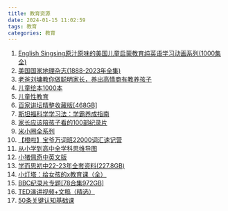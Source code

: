 ```yaml
---
title: 教育资源
date: 2024-01-15 11:02:59
tags: 教育
categories: 教育
---
```





1. [English Singsing原汁原味的美国儿童启蒙教育纯英语学习动画系列(1000集全)](https://pan.quark.cn/s/ecf638f4b702#/list/share)
2. [美国国家地理杂志(1888-2023年全集)](https://pan.quark.cn/s/e29ef121b896#/list/share)
3. [老爸刘墉教你做聪明家长，养出高情商有教养孩子](https://drive.uc.cn/s/a1c7a8fb750b4#/list/share)
4. [儿童绘本1000本](https://pan.quark.cn/s/c2748acfd671#/list/share)
5. [儿童性教育](https://www.aliyundrive.com/s/9qKRYzPEMqJ)
6. [百家讲坛精整收藏版[468GB]](https://pan.quark.cn/s/3e8c04a8db9d#/list/share)
7. [斯坦福科学学习法：学霸养成指南](https://pan.quark.cn/s/0ed2da865e33#/list/share)
8. [家长应该陪孩子看的100部纪录片](https://pan.quark.cn/s/8d149403bf88#/list/share)
9. [米小圈全系列](https://pan.quark.cn/s/5a3f1c8a2c42#/list/share)
10. [【橙啦】宝爷万词班22000词汇速记营](https://pan.quark.cn/s/7d571a6585ee#/list/share)
11. [从小学到高中全学科思维导图](https://www.aliyundrive.com/s/UVpQkFsm3ve)
12. [小猪佩奇中英文版](https://www.aliyundrive.com/s/2HjcMHZVBFH)
13. [学而思初中22-23年全套资料(227.8GB)](https://pan.quark.cn/s/8eb80e8cbb6a#/list/share)
14. [小灯塔：给女孩的x教育课（全）](https://pan.quark.cn/s/4c9994388ff4#/list/share)
15. [BBC纪录片专题[78合集972GB]](https://pan.quark.cn/s/3da81c7046cc#/list/share)
16. [TED演讲视频+文稿（精选）](https://pan.quark.cn/s/5d07d4b914cb#/list/share)
17. [50条关键认知基础课](https://pan.quark.cn/s/1bfa1e18b064#/list/share)